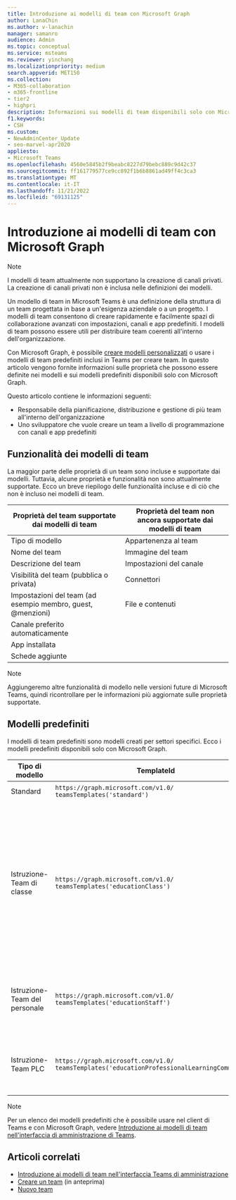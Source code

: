 ```yaml
---
title: Introduzione ai modelli di team con Microsoft Graph
author: LanaChin
ms.author: v-lanachin
manager: samanro
audience: Admin
ms.topic: conceptual
ms.service: msteams
ms.reviewer: yinchang
ms.localizationpriority: medium
search.appverid: MET150
ms.collection:
- M365-collaboration
- m365-frontline
- tier2
- highpri
description: Informazioni sui modelli di team disponibili solo con Microsoft Graph.
f1.keywords:
- CSH
ms.custom:
- NewAdminCenter_Update
- seo-marvel-apr2020
appliesto:
- Microsoft Teams
ms.openlocfilehash: 4560e5845b2f9beabc8227d79bebc889c9d42c37
ms.sourcegitcommit: ff161779577ce9cc892f1b6b8861ad49ff4c3ca3
ms.translationtype: MT
ms.contentlocale: it-IT
ms.lasthandoff: 11/21/2022
ms.locfileid: "69131125"
---
```

# <a name="get-started-with-team-templates-using-microsoft-graph"></a>Introduzione ai modelli di team con Microsoft Graph

> [!NOTE]
> I modelli di team attualmente non supportano la creazione di canali privati. La creazione di canali privati non è inclusa nelle definizioni dei modelli.

Un modello di team in Microsoft Teams è una definizione della struttura di un team progettata in base a un'esigenza aziendale o a un progetto. I modelli di team consentono di creare rapidamente e facilmente spazi di collaborazione avanzati con impostazioni, canali e app predefiniti. I modelli di team possono essere utili per distribuire team coerenti all'interno dell'organizzazione.

Con Microsoft Graph, è possibile [creare modelli personalizzati](/graph/api/resources/teamtemplate?view=graph-rest-beta) o usare i modelli di team predefiniti inclusi in Teams per creare team. In questo articolo vengono fornite informazioni sulle proprietà che possono essere definite nei modelli e sui modelli predefiniti disponibili solo con Microsoft Graph.

Questo articolo contiene le informazioni seguenti:

- Responsabile della pianificazione, distribuzione e gestione di più team all'interno dell'organizzazione<br>
- Uno sviluppatore che vuole creare un team a livello di programmazione con canali e app predefiniti

## <a name="team-template-capabilities"></a>Funzionalità dei modelli di team

La maggior parte delle proprietà di un team sono incluse e supportate dai modelli. Tuttavia, alcune proprietà e funzionalità non sono attualmente supportate. Ecco un breve riepilogo delle funzionalità incluse e di ciò che non è incluso nei modelli di team.

| **Proprietà del team supportate dai modelli di team** | **Proprietà del team non ancora supportate dai modelli di team** |
| ------------------------------------------------ | -------------------------------------------------------- |
| Tipo di modello | Appartenenza al team |
| Nome del team | Immagine del team |
| Descrizione del team | Impostazioni del canale |
| Visibilità del team (pubblica o privata) | Connettori |
| Impostazioni del team (ad esempio membro, guest, @menzioni) | File e contenuti |
| Canale preferito automaticamente | |
| App installata | |
| Schede aggiunte | |

> [!NOTE]
> Aggiungeremo altre funzionalità di modello nelle versioni future di Microsoft Teams, quindi ricontrollare per le informazioni più aggiornate sulle proprietà supportate.

## <a name="pre-built-templates"></a>Modelli predefiniti

I modelli di team predefiniti sono modelli creati per settori specifici. Ecco i modelli predefiniti disponibili solo con Microsoft Graph.

| Tipo di modello | TemplateId | Proprietà del modello |
| ------------------ | -------------- | ----------------------------------------------------- |
| Standard | `https://graph.microsoft.com/v1.0/`<br>`teamsTemplates('standard')` | Nessuna app e proprietà aggiuntive |
| Istruzione-<br>Team di classe | `https://graph.microsoft.com/v1.0/`<br>`teamsTemplates('educationClass')` | App:<ul><li>Blocco appunti di OneNote per la classe (aggiunto alla scheda **Generale** ) </li><li>App Attività (aggiunta alla scheda **Generale** )</li></ul> Proprietà del team:<ul><li>Visibilità del team impostata su **HiddenMembership** (non può essere sostituita)</li></ul> |
| Istruzione-<br>Team del personale | `https://graph.microsoft.com/v1.0/`<br>`teamsTemplates('educationStaff')` | App:<ul><li>Blocco appunti di OneNote per personale degli utenti (aggiunto alla scheda **Generale** )</li></ul> |
|Istruzione-<br>Team PLC |`https://graph.microsoft.com/v1.0/`<br>`teamsTemplates('educationProfessionalLearningCommunity')` | App:<ul><li>Blocco appunti PLC di OneNote (aggiunto alla scheda **Generale** )</ul></li>|

> [!NOTE]
> Per un elenco dei modelli predefiniti che è possibile usare nel client di Teams e con Microsoft Graph, vedere [Introduzione ai modelli di team nell'interfaccia di amministrazione di Teams](get-started-with-teams-templates-in-the-admin-console.md).

## <a name="related-articles"></a>Articoli correlati

- [Introduzione ai modelli di team nell'interfaccia Teams di amministrazione](get-started-with-teams-templates-in-the-admin-console.md)
- [Creare un team](/graph/api/team-post?view=graph-rest-beta) (in anteprima)
- [Nuovo team](/powershell/module/teams/New-Team?view=teams-ps)
